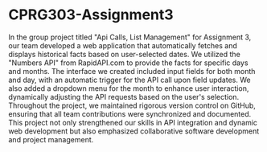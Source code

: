 # CPRG303-Assignment3
In the group project titled "Api Calls, List Management" for Assignment 3, our team developed a web application that automatically fetches and displays historical facts based on user-selected dates. We utilized the "Numbers API" from RapidAPI.com to provide the facts for specific days and months. The interface we created included input fields for both month and day, with an automatic trigger for the API call upon field updates. We also added a dropdown menu for the month to enhance user interaction, dynamically adjusting the API requests based on the user's selection. Throughout the project, we maintained rigorous version control on GitHub, ensuring that all team contributions were synchronized and documented. This project not only strengthened our skills in API integration and dynamic web development but also emphasized collaborative software development and project management.
